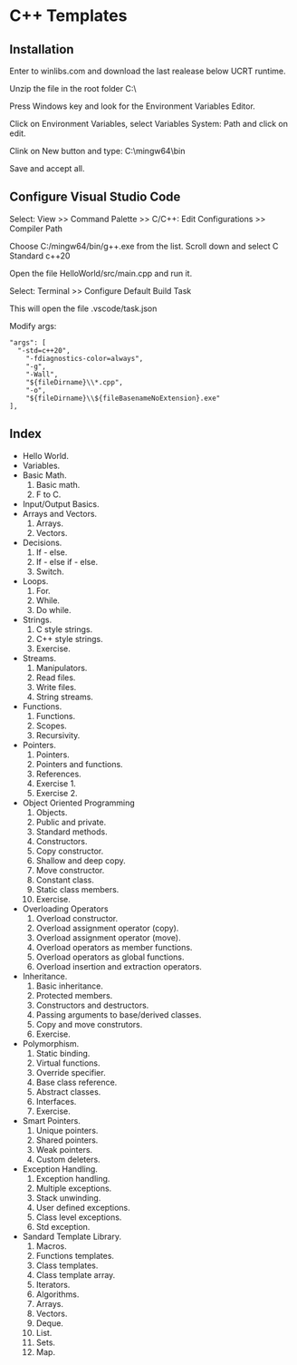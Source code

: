 # C++ Templates

## Installation

Enter to winlibs.com and download the last realease below UCRT runtime.

Unzip the file in the root folder C:\

Press Windows key and look for the Environment Variables Editor.

Click on Environment Variables, select Variables System: Path and click on edit.

Clink on New button and type: C:\mingw64\bin

Save and accept all.

## Configure Visual Studio Code

Select: View >> Command Palette >> C/C++: Edit Configurations >> Compiler Path

Choose C:/mingw64/bin/g++.exe from the list. Scroll down and select C Standard c++20

Open the file HelloWorld/src/main.cpp and run it.

Select: Terminal >> Configure Default Build Task

This will open the file .vscode/task.json

Modify args:

```
"args": [
  "-std=c++20",
	"-fdiagnostics-color=always",
	"-g",
	"-Wall",
	"${fileDirname}\\*.cpp",
	"-o",
	"${fileDirname}\\${fileBasenameNoExtension}.exe"
],
```

## Index

  + Hello World.
  + Variables.
  + Basic Math.
    1. Basic math.
    2. F to C.
  + Input/Output Basics.
  + Arrays and Vectors.
    1. Arrays.
    2. Vectors.
  + Decisions.
    1. If - else.
    2. If - else if - else.
    3. Switch.
  + Loops.
    1. For.
    2. While.
    3. Do while.
  + Strings.
    1. C style strings.
    2. C++ style strings.
    3. Exercise.
  + Streams.
    1. Manipulators.
    2. Read files.
    3. Write files.
    4. String streams.
  + Functions.
    1. Functions.
    2. Scopes.
    3. Recursivity.
  + Pointers.
    1. Pointers.
    2. Pointers and functions.
    3. References.
    4. Exercise 1.
    5. Exercise 2.
  + Object Oriented Programming
    1. Objects.
    2. Public and private.
    3. Standard methods.
    4. Constructors.
    5. Copy constructor.
    6. Shallow and deep copy.
    7. Move constructor.
    8. Constant class.
    9. Static class members.
    10. Exercise.
  + Overloading Operators
    1. Overload constructor.
    2. Overload assignment operator (copy).
    3. Overload assignment operator (move).
    4. Overload operators as member functions.
    5. Overload operators as global functions.
    6. Overload insertion and extraction operators.
  + Inheritance.
    1. Basic inheritance.
    2. Protected members.
    3. Constructors and destructors.
    4. Passing arguments to base/derived classes.
    5. Copy and move construtors.
    6. Exercise.
  + Polymorphism.
    1. Static binding.
    2. Virtual functions.
    3. Override specifier.
    4. Base class reference.
    5. Abstract classes.
    6. Interfaces.
    7. Exercise.
  + Smart Pointers.
    1. Unique pointers.
    2. Shared pointers.
    3. Weak pointers.
    4. Custom deleters.
  + Exception Handling.
    1. Exception handling.
    2. Multiple exceptions.
    3. Stack unwinding.
    4. User defined exceptions.
    5. Class level exceptions.
    6. Std exception.
  + Sandard Template Library.
    1. Macros.
    2. Functions templates.
    3. Class templates.
    4. Class template array.
    5. Iterators.
    6. Algorithms.
    7. Arrays.
    8. Vectors.
    9. Deque.
    10. List.
    11. Sets.
    12. Map.